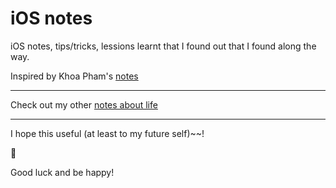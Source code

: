 # iOS notes

iOS notes, tips/tricks, lessions learnt that I found out that I found along the way. 

Inspired by Khoa Pham's [notes](https://github.com/onmyway133/notes/issues)

---

Check out my other [notes about life](https://github.com/vinhnx/life-notes/issues)

---

I hope this useful (at least to my future self)~~!

🚀 

Good luck and be happy!
